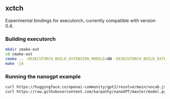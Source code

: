 ## xctch

Experimental bindings for executorch, currently compatible with version 0.4.

### Building executorch

```bash
mkdir cmake-out
cd cmake-out
cmake .. -DEXECUTORCH_BUILD_EXTENSION_MODULE=ON -DEXECUTORCH_BUILD_EXTENSION_DATA_LOADER=ON
make -j8
```

### Running the nanogpt example

```bash
curl https://huggingface.co/openai-community/gpt2/resolve/main/vocab.json -o scripts/nanogpt/vocab.json
curl https://raw.githubusercontent.com/karpathy/nanoGPT/master/model.py -o scripts/nanogpt/model.py
```
